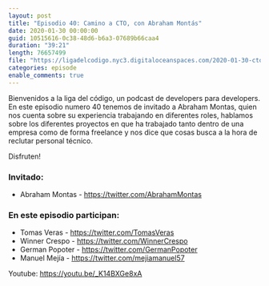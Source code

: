 ```yaml
---
layout: post
title: "Episodio 40: Camino a CTO, con Abraham Montás"
date: 2020-01-30 00:00:00
guid: 10515616-0c38-48d6-b6a3-07689b66caa4
duration: "39:21"
length: 76657499
file: "https://ligadelcodigo.nyc3.digitaloceanspaces.com/2020-01-30-cto-abraham-montas.mp3"
categories: episode
enable_comments: true
---
```


Bienvenidos a la liga del código, un podcast de developers para developers. En este episodio numero 40 tenemos de invitado a Abraham Montas, quien nos cuenta sobre su experiencia trabajando en diferentes roles, hablamos sobre los diferentes proyectos en que ha trabajado tanto dentro de una empresa como de forma freelance y nos dice que cosas busca a la hora de reclutar personal técnico.

Disfruten!

### Invitado:
- Abraham Montas - https://twitter.com/AbrahamMontas

### En este episodio participan:
- Tomas Veras - https://twitter.com/TomasVeras
- Winner Crespo - https://twitter.com/WinnerCrespo
- German Popoter - https://twitter.com/GermanPopoter
- Manuel Mejía - https://twitter.com/mejiamanuel57

Youtube: https://youtu.be/_K14BXGe8xA
